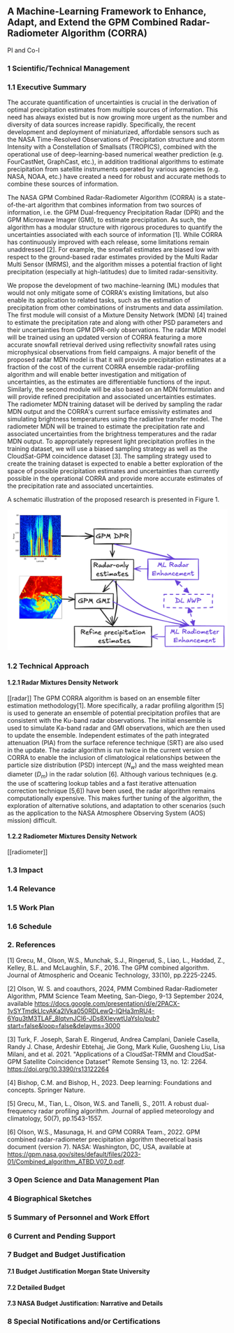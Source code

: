 ## A Machine-Learning Framework to Enhance, Adapt, and Extend the GPM Combined Radar-Radiometer Algorithm (CORRA)

PI and Co-I

### 1 Scientific/Technical Management
### 1.1 Executive Summary

The accurate quantification of uncertainties is crucial in the derivation of optimal precipitation estimates from multiple sources of information.  This need has always existed but is now growing more urgent as the number and diversity of data sources increase rapidly.  Specifically, the recent development and deployment of miniaturized, affordable sensors such as the NASA Time-Resolved Observations of Precipitation structure and storm Intensity with a Constellation of Smallsats (TROPICS), combined with the operational use of deep-learning-based numerical weather prediction (e.g. FourCastNet, GraphCast, etc.), in addition traditional algorithms to estimate precipitation from satellite instruments operated by various agencies (e.g. NASA, NOAA, etc.) have created a need for robust and accurate methods to combine these sources of information. 

The NASA GPM Combined Radar-Radiometer Algorithm (CORRA) is a state-of-the-art algorithm that combines information from two sources of information, i.e. the GPM Dual-frequency Precipitation Radar (DPR) and the GPM Microwave Imager (GMI), to estimate precipitation.  As such, the algorithm has a modular structure with rigorous procedures to quantify the uncertainties associated with each source of information [1]. While CORRA has continuously improved with each release, some limitations remain unaddressed [2]. For example, the snowfall estimates are biased low with respect to the ground-based radar estimates provided by the Multi Radar Multi Sensor (MRMS), and the algorithm misses a potential fraction of light precipitation (especially at high-latitudes) due to limited radar-sensitivity.  

We propose the development of two machine-learning (ML) modules that would not only mitigate some of CORRA's existing limitations, but also enable its application to related tasks, such as the estimation of precipitation from other combinations of instruments and data assimilation. The first module will consist of a Mixture Density Network (MDN) [4] trained to estimate the precipitation rate and along with other PSD parameters and their uncertainties from GPM DPR-only observations. The radar MDN model will be trained using an updated version of CORRA featuring a more accurate snowfall retrieval derived using reflectivity snowfall rates using microphysical observations from field campaigns. A major benefit of the proposed radar MDN model is that it will provide precipitation estimates at a fraction of the cost of the current CORRA ensemble radar-profiling algorithm and will enable better investigation and mitigation of uncertainties, as the estimates are differentiable functions of the input. Similarly, the second module will be also based on an MDN formulation and will provide refined precipitation and associated uncertainties estimates. The radiometer MDN training dataset will be derived by sampling the radar MDN output and the CORRA's current surface emissivity estimates and simulating brightness temperatures using the radiative transfer model. The radiometer MDN will be trained to estimate the precipitation rate and associated uncertainties from the brightness temperatures and the radar MDN output.  To appropriately represent light precipitation profiles in the training dataset, we will use a biased sampling strategy as well as the CloudSat-GPM coincidence dataset [3]. The sampling strategy used to create the training dataset is expected to enable a better exploration of the space of possible precipitation estimates and uncertainties than currently possible in the operational CORRA and provide more accurate estimates of the precipitation rate and associated uncertainties.

A schematic illustration of the proposed research is presented in Figure 1. 

![Corra Flowchart](CORRA_FlowChart.png)

### 1.2 Technical Approach
#### 1.2.1 Radar Mixtures Density Network  
[[radar]]
The GPM CORRA algorithm is based on an ensemble filter estimation methodology[1]. More specifically, a radar profiling algorithm [5] is used to generate an ensemble of potential precipitation profiles that are consistent with the Ku-band radar observations. The initial ensemble is used to simulate Ka-band radar and GMI observations, which are then used to update the ensemble. Independent estimates of the path integrated attenuation (PIA) from the surface reference technique (SRT) are also used in the update. The radar algorithm is run twice in the current version of CORRA to enable the inclusion of climatological relationships between the particle size distribution (PSD) intercept ($N_w$) and the mass weighted mean diameter ($D_m$) in the radar solution [6]. Although various techniques (e.g. the use of scattering lookup tables and a fast iterative attenuation correction technique [5,6]) have been used, the radar algorithm remains computationally expensive. This makes further tuning of the algorithm, the exploration of alternative solutions, and adaptation to other scenarios (such as the application to the NASA Atmosphere Observing System (AOS) mission) difficult. 



#### 1.2.2 Radiometer Mixtures Density Network 
[[radiometer]]

### 1.3 Impact

### 1.4 Relevance

### 1.5 Work Plan

### 1.6 Schedule

### 2. References

[1] Grecu, M., Olson, W.S., Munchak, S.J., Ringerud, S., Liao, L., Haddad, Z., Kelley, B.L. and McLaughlin, S.F., 2016. The GPM combined algorithm. Journal of Atmospheric and Oceanic Technology, 33(10), pp.2225-2245.

[2] Olson, W. S. and coauthors, 2024, PMM Combined Radar-Radiometer Algorithm, PMM Science Team Meeting, San-Diego, 9-13 September 2024, available https://docs.google.com/presentation/d/e/2PACX-1vSYTmdkLlcvAKa2lVka050RDLewQ-IQHa3mRU4-6Yqu3tM3TLAF_8IqtvnJCl6-JDs8XlevwtUaYsIo/pub?start=false&loop=false&delayms=3000

[3] Turk, F. Joseph, Sarah E. Ringerud, Andrea Camplani, Daniele Casella, Randy J. Chase, Ardeshir Ebtehaj, Jie Gong, Mark Kulie, Guosheng Liu, Lisa Milani, and et al. 2021. "Applications of a CloudSat-TRMM and CloudSat-GPM Satellite Coincidence Dataset" Remote Sensing 13, no. 12: 2264. https://doi.org/10.3390/rs13122264

[4] Bishop, C.M. and Bishop, H., 2023. Deep learning: Foundations and concepts. Springer Nature.

[5] Grecu, M., Tian, L., Olson, W.S. and Tanelli, S., 2011. A robust dual-frequency radar profiling algorithm. Journal of applied meteorology and climatology, 50(7), pp.1543-1557.

[6] Olson, W.S., Masunaga, H. and GPM CORRA Team., 2022. GPM combined radar-radiometer precipitation algorithm theoretical basis document (version 7). NASA: Washington, DC, USA, available at https://gpm.nasa.gov/sites/default/files/2023-01/Combined_algorithm_ATBD.V07_0.pdf.

### 3 Open Science and Data Management Plan
### 4 Biographical Sketches
### 5 Summary of Personnel and Work Effort
### 6 Current and Pending Support
### 7 Budget and Budget Justification
#### 7.1 Budget Justification Morgan State University
#### 7.2 Detailed Budget
#### 7.3 NASA Budget Justification: Narrative and Details
### 8 Special Notifications and/or Certifications